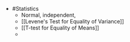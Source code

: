 - #Statistics
	- Normal, independent,
	- [[Levene's Test for Equality of Variance]]
	- [[T-test for Equality of Means]]
	-